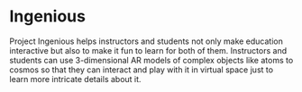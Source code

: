 # Ingenious
Project Ingenious helps instructors and students not only make education interactive but also to make it fun to learn for both of them. Instructors and students can use 3-dimensional AR models of complex objects like atoms to cosmos so that they can interact and play with it in virtual space just to learn more intricate details about it.
